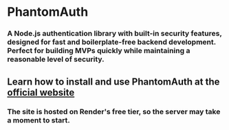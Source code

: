 # PhantomAuth  
### A Node.js authentication library with built-in security features, designed for fast and boilerplate-free backend development. Perfect for building MVPs quickly while maintaining a reasonable level of security.  

## Learn how to install and use PhantomAuth at the [official website](https://phantomauth-website.onrender.com/)  
### The site is hosted on Render's free tier, so the server may take a moment to start. 